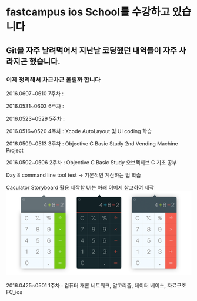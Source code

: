 # fastcampus ios School를 수강하고 있습니다
## Git을 자주 날려먹어서 지난날 코딩했던 내역들이 자주 사라지곤 했습니다.
### 이제 정리해서 차근차근 올릴까 합니다

2016.0607~0610 7주차 : 

2016.0531~0603 6주차 : 

2016.0523~0529 5주차 :

2016.0516~0520 4주차 : Xcode AutoLayout 및 UI coding 학습

2016.0509~0513 3주차 : Objective C Basic Study 2nd Vending Machine Project 

2016.0502~0506 2주차 : Objective C Basic Study 오브젝티브 C 기초 공부

Day 8 
command line tool test -> 기본적인 계산하는 법 학습 

Caculator Storyboard 활용 제작함 UI는 아래 이미지 참고하여 제작 
![calculator image](https://github.com/haloswpark/FC_ios/blob/master/ios_MainStudy/day8_0504/myCacluator/참고화면.png)

2016.0425~0501 1주차 : 컴퓨터 개론 네트워크, 알고리즘, 데이터 베이스, 자료구조
FC_ios

